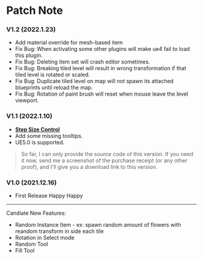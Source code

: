 
# Patch Note

### V1.2 (2022.1.23)
- Add material override for mesh-based item
- Fix Bug: When activating some other plugins will make ue4 fail to load this plugin.
- Fix Bug: Deleting item set will crash editor sometimes.
- Fix Bug: Breaking tiled level will result in wrong transformation if that tiled level is rotated or scaled.
- Fix Bug: Duplicate tiled level on map will not spawn its attached blueprints until reload the map.
- Fix Bug: Rotation of paint brush will reset when mouse leave the level viewport.

### V1.1 (2022.1.10)
- [**Step Size Control**](Guide/TiledLevelEditTools?id=step-control)
- Add some missing tooltips.
- UE5.0 is supported. 
> So far, I can only provide the source code of this version. If you need it now, send me a screenshot of the purchase receipt (or any other proof), and I'll give you a download link to this version. 

### V1.0 (2021.12.16)
- First Release  Happy Happy


<!-- - UE5 support -->

---
Candiate New Features:
* Random Instance Item - ex: spawn random amount of flowers with reandom transform in side each tile
* Rotation in Select mode
* Random Tool
* Fill Tool